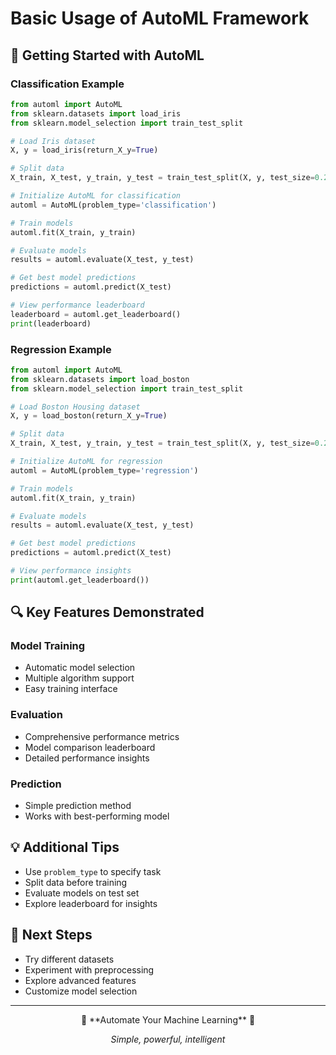# Basic Usage of AutoML Framework

## 🚀 Getting Started with AutoML

### Classification Example
```python
from automl import AutoML
from sklearn.datasets import load_iris
from sklearn.model_selection import train_test_split

# Load Iris dataset
X, y = load_iris(return_X_y=True)

# Split data
X_train, X_test, y_train, y_test = train_test_split(X, y, test_size=0.2)

# Initialize AutoML for classification
automl = AutoML(problem_type='classification')

# Train models
automl.fit(X_train, y_train)

# Evaluate models
results = automl.evaluate(X_test, y_test)

# Get best model predictions
predictions = automl.predict(X_test)

# View performance leaderboard
leaderboard = automl.get_leaderboard()
print(leaderboard)
```

### Regression Example
```python
from automl import AutoML
from sklearn.datasets import load_boston
from sklearn.model_selection import train_test_split

# Load Boston Housing dataset
X, y = load_boston(return_X_y=True)

# Split data
X_train, X_test, y_train, y_test = train_test_split(X, y, test_size=0.2)

# Initialize AutoML for regression
automl = AutoML(problem_type='regression')

# Train models
automl.fit(X_train, y_train)

# Evaluate models
results = automl.evaluate(X_test, y_test)

# Get best model predictions
predictions = automl.predict(X_test)

# View performance insights
print(automl.get_leaderboard())
```

## 🔍 Key Features Demonstrated

### Model Training
- Automatic model selection
- Multiple algorithm support
- Easy training interface

### Evaluation
- Comprehensive performance metrics
- Model comparison leaderboard
- Detailed performance insights

### Prediction
- Simple prediction method
- Works with best-performing model

## 💡 Additional Tips
- Use `problem_type` to specify task
- Split data before training
- Evaluate models on test set
- Explore leaderboard for insights

## 🚀 Next Steps
- Try different datasets
- Experiment with preprocessing
- Explore advanced features
- Customize model selection

---

<div align="center">
🤖 **Automate Your Machine Learning** 🚀

*Simple, powerful, intelligent*
</div>
